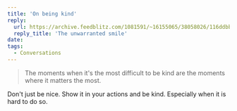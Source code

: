 ```yaml
---
title: 'On being kind'
reply:
  url: https://archive.feedblitz.com/1081591/~16155065/38058026/116ddbb89114042e5c8fb7712d59732d
  reply_title: 'The unwarranted smile'
date:
tags:
  - Conversations
---
```


> The moments when it's the most difficult to be kind are the moments where it matters the most.

Don't just be nice. Show it in your actions and be kind. Especially when it is hard to do so.
